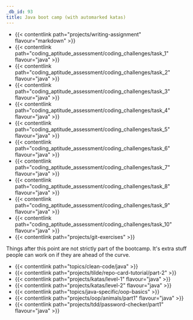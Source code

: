 ```yaml
---
_db_id: 93
title: Java boot camp (with automarked katas)
---
```


- {{< contentlink path="projects/writing-assignment" flavour="markdown" >}}
- {{< contentlink path="coding_aptitude_assessment/coding_challenges/task_1" flavour="java" >}}
- {{< contentlink path="coding_aptitude_assessment/coding_challenges/task_2" flavour="java" >}}
- {{< contentlink path="coding_aptitude_assessment/coding_challenges/task_3" flavour="java" >}}
- {{< contentlink path="coding_aptitude_assessment/coding_challenges/task_4" flavour="java" >}}
- {{< contentlink path="coding_aptitude_assessment/coding_challenges/task_5" flavour="java" >}}
- {{< contentlink path="coding_aptitude_assessment/coding_challenges/task_6" flavour="java" >}}
- {{< contentlink path="coding_aptitude_assessment/coding_challenges/task_7" flavour="java" >}}
- {{< contentlink path="coding_aptitude_assessment/coding_challenges/task_8" flavour="java" >}}
- {{< contentlink path="coding_aptitude_assessment/coding_challenges/task_9" flavour="java" >}}
- {{< contentlink path="coding_aptitude_assessment/coding_challenges/task_10" flavour="java" >}}
- {{< contentlink path="projects/git-exercises" >}}

Things after this point are not strictly part of the bootcamp. It's extra stuff people can work on if they are ahead of the curve.

- {{< contentlink path="topics/clean-code/java" >}}
- {{< contentlink path="projects/tilde/repo-card-tutorial/part-2" >}}
- {{< contentlink path="projects/katas/level-1" flavour="java" >}}
- {{< contentlink path="projects/katas/level-2" flavour="java" >}}
- {{< contentlink path="topics/java-specific/oop-basics" >}}
- {{< contentlink path="projects/oop/animals/part1"  flavour="java" >}}
- {{< contentlink path="projects/tdd/password-checker/part1" flavour="java" >}}